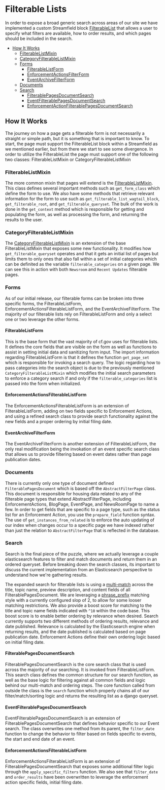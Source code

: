 # Filterable Lists

In order to expose a broad generic search across areas of our site we have implemented a custom Streamfield block [FilterableList](https://github.com/cfpb/consumerfinance.gov/blob/main/cfgov/v1/atomic_elements/organisms.py#L802) that allows a user to specify what filters are available, how to order results, and which pages should be included in the search.

- [How It Works](#how-it-works)
    - [FilterableListMixin](#filterablelistmixin)
    - [CategoryFilterableListMixin](#categoryfilterablelistmixin)
    - [Forms](#forms)
        - [FilterableListForm](#filterablelistform)
        - [EnforcementActionsFilterForm](#enforcementactionsfilterform)
        - [EventArchiveFilterForm](#eventarchivefilterform)
    - [Documents](#documents)
    - [Search](#search)
        - [FilterablePagesDocumentSearch](#filterablepagesdocumentsearch)
        - [EventFilterablePagesDocumentSearch](#eventfilterablepagesdocumentsearch)
        - [EnforcementActionFilterablePagesDocumentSearch](#enforcementactionfilterablepagesdocumentsearch)

## How It Works

The journey on how a page gets a filterable form is not necessarily a straight or simple path, but it is something that is important to know. To start, the page must support the FilterableList block within a Streamfield as we mentioned earlier, but from there we start to see some divergence. In order to utilize the FilterableList the page must support one of the following two classes: FilterableListMixin or CategoryFilterableListMixin

### FilterableListMixin

The more common mixin that pages will extend is the [FilterableListMixin](https://github.com/cfpb/consumerfinance.gov/blob/main/cfgov/v1/models/filterable_list_mixins.py#L15). This class defines several important methods such as `get_form_class` which define the form to use. We also have some methods that retrieve relevant information for the form to use such as `get_filterable_list_wagtail_block`, `get_filterable_root`, and `get_filterable_queryset`. The bulk of the work is done in the `get_context` method which is responsible for getting and populating the form, as well as processing the form, and returning the results to the user. 

### CategoryFilterableListMixin

The [CategoryFilterableListMixin](https://github.com/cfpb/consumerfinance.gov/blob/main/cfgov/v1/models/filterable_list_mixins.py#L199) is an extension of the base FilterableListMixin that exposes some new functionality. It modifies how `get_filterable_queryset` operates and that it gets an initial list of pages but limits them to only ones that also fall within a set of initial categories which can be definited as the variable `filterable_categories` on a given page. We can see this in action with both `Newsroom` and `Recent Updates` filterable pages.

### Forms

As of our initial release, our filterable forms can be broken into three specific forms, the FilterableListForm, EnforcementActionsFilterableListForm, and the EventArchiveFilterForm. The majority of our filterable lists rely on FilterableListForm and only a select one or two leverage the other forms.

#### FilterableListForm

This is the base form that the vast majority of cf.gov uses for filterable lists. It defines the core fields that are visible on the form as well as functions to assist in setting initial data and sanitizing form input. The import information regarding FilterableListForm is that it defines the function `get_page_set` which is responsible for invoking a search query. The logic regarding how to pass categories into the search object is due to the previously mentioned `CategoryFilterableListMixin` which modifies the initial search parameters to enforce a category search if and only if the `filterable_categories` list is passed into the form when initialized.

#### EnforcementActionsFilterableListForm

The EnforcementActionsFilterableListForm is an extension of FilterableListForm, adding on two fields specific to Enforcement Actions, and using a refined search class to provide search functionality against the new fields and a proper ordering by initial filing date.

#### EventArchiveFilterForm

The EventArchiveFilterForm is another extension of FilterableListForm, the only real modification being the invokation of an event specific search class that allows us to provide filtering based on event dates rather than page publication dates.

### Documents

There is currently only one type of document defined `FilterablePagesDocument` which is based off the `AbstractFilterPage` class. This document is responsible for housing data related to any of the filterable page types that extend AbstractFilterPage, including EnforcementActions, BlogPage, EventPage, and NewsRoomPage to name a few. In order to get fields that are specific to a page type, such as the status list for an Enforcement Action, you use the `prepare_field` function syntax. The use of `get_instances_from_related` is to enforce the auto updating of our index when changes occur to a specific page we have indexed rather than just the relation to `AbstractFilterPage` that is reflected in the database.

### Search

Search is the final piece of the puzzle, where we actually leverage a couple elasticsearch features to filter and match documents and return them in an ordered queryset. Before breaking down the search classes, its important to discuss the current implementation from an Elasticsearch perspective to understand how we're gathering results.

The expanded search for filterable lists is using a [multi-match](https://www.elastic.co/guide/en/elasticsearch/reference/current/query-dsl-multi-match-query.html) across the title, topic name, preview description, and content fields of all FilterablePagesDocument. We are leveraging a [phrase_prefix](https://www.elastic.co/guide/en/elasticsearch/reference/current/query-dsl-multi-match-query.html#type-phrase) matching style with a currently configured slop of 2, to allow for some looser matching restrictions. We also provide a boost score for matching to the title and topic name fields indicated with `^10` within the code base. This boost score is to enable better ordering by relevance when desired. Search currently supports two different methods of ordering results, relevance and date published. Relevance is calculated by the Elasticsearch engine when returning results, and the date published is calculated based on page publication date. Enforcement Actions define their own ordering logic based on initial filing date. 

#### FilterablePagesDocumentSearch

FilterablePagesDocumentSearch is the core search class that is used across the majority of our searching. It is invoked from FilterableListForm. This search class defines the common structure for our search function, as well as the base logic for filtering against all common fields and logic behind our multi-match and ordering steps. The core function called from outside the class is the `search` function which properly chains all of our filter/match/sorting logic and returns the resulting list as a django queryset.

#### EventFilterablePagesDocumentSearch

EventFilterablePagesDocumentSearch is an extension of FilterablePagesDocumentSearch that defines behavior specific to our Event search. The class overwrites one method from its parent, the `filter_date` function to change the behavior to filter based on fields specific to events, the start and end date of an event.

#### EnforcementActionsFilterableListForm

EnforcementActionsFilterableListForm is an extension of FilterablePagesDocumentSearch that exposes some additional filter logic through the `apply_specific_filters` function. We also see that `filter_date` and `order_results` have been overwritten to leverage the enforcement action specific fields, initial filing date.